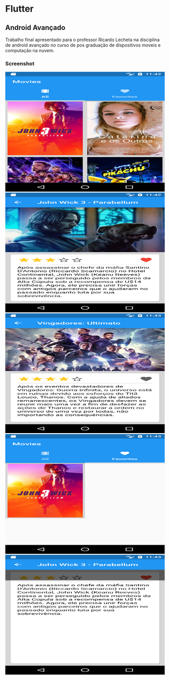 ﻿# Flutter

## Android Avançado

Trabalho final apresentado para o professor Ricardo Lecheta na disciplina de android avançado no curso de pos graduação de dispositivos moveis e computação na nuvem.


### Screenshot 

<img src="screenshot/Screenshot_1558654961.png" height="378" width="672">
<img src="screenshot/Screenshot_1558654973.png" height="378" width="672">
<img src="screenshot/Screenshot_1558654994.png" height="378" width="672">
<img src="screenshot/Screenshot_1558655004.png" height="378" width="672">
<img src="screenshot/Screenshot_1558655017.png" height="378" width="672">
